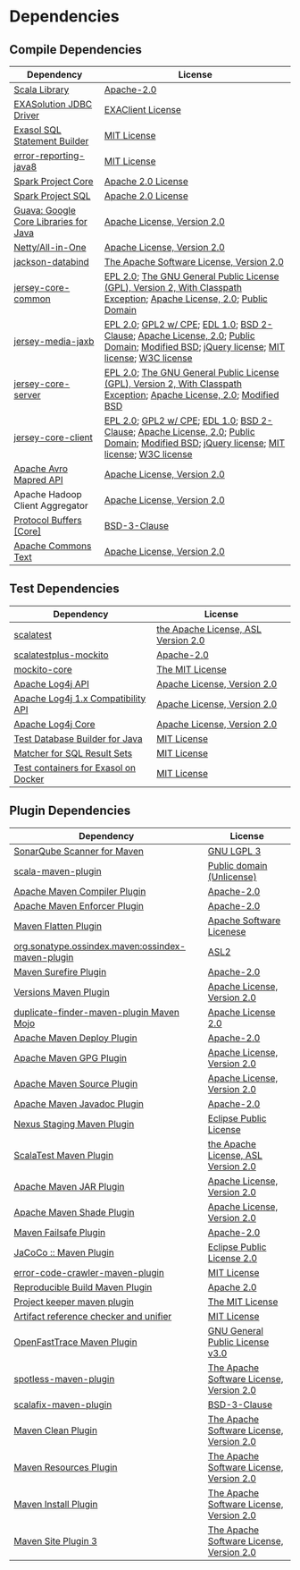 <!-- @formatter:off -->
# Dependencies

## Compile Dependencies

| Dependency                                  | License                                                                                                                                                                                            |
| ------------------------------------------- | -------------------------------------------------------------------------------------------------------------------------------------------------------------------------------------------------- |
| [Scala Library][0]                          | [Apache-2.0][1]                                                                                                                                                                                    |
| [EXASolution JDBC Driver][2]                | [EXAClient License][3]                                                                                                                                                                             |
| [Exasol SQL Statement Builder][4]           | [MIT License][5]                                                                                                                                                                                   |
| [error-reporting-java8][6]                  | [MIT License][7]                                                                                                                                                                                   |
| [Spark Project Core][8]                     | [Apache 2.0 License][9]                                                                                                                                                                            |
| [Spark Project SQL][8]                      | [Apache 2.0 License][9]                                                                                                                                                                            |
| [Guava: Google Core Libraries for Java][10] | [Apache License, Version 2.0][11]                                                                                                                                                                  |
| [Netty/All-in-One][12]                      | [Apache License, Version 2.0][1]                                                                                                                                                                   |
| [jackson-databind][13]                      | [The Apache Software License, Version 2.0][11]                                                                                                                                                     |
| [jersey-core-common][14]                    | [EPL 2.0][15]; [The GNU General Public License (GPL), Version 2, With Classpath Exception][16]; [Apache License, 2.0][9]; [Public Domain][17]                                                      |
| [jersey-media-jaxb][18]                     | [EPL 2.0][15]; [GPL2 w/ CPE][16]; [EDL 1.0][19]; [BSD 2-Clause][20]; [Apache License, 2.0][9]; [Public Domain][17]; [Modified BSD][21]; [jQuery license][22]; [MIT license][23]; [W3C license][24] |
| [jersey-core-server][25]                    | [EPL 2.0][15]; [The GNU General Public License (GPL), Version 2, With Classpath Exception][16]; [Apache License, 2.0][9]; [Modified BSD][21]                                                       |
| [jersey-core-client][26]                    | [EPL 2.0][15]; [GPL2 w/ CPE][16]; [EDL 1.0][19]; [BSD 2-Clause][20]; [Apache License, 2.0][9]; [Public Domain][17]; [Modified BSD][21]; [jQuery license][22]; [MIT license][23]; [W3C license][24] |
| [Apache Avro Mapred API][27]                | [Apache License, Version 2.0][28]                                                                                                                                                                  |
| Apache Hadoop Client Aggregator             | [Apache License, Version 2.0][28]                                                                                                                                                                  |
| [Protocol Buffers [Core]][29]               | [BSD-3-Clause][30]                                                                                                                                                                                 |
| [Apache Commons Text][31]                   | [Apache License, Version 2.0][28]                                                                                                                                                                  |

## Test Dependencies

| Dependency                                 | License                                   |
| ------------------------------------------ | ----------------------------------------- |
| [scalatest][32]                            | [the Apache License, ASL Version 2.0][33] |
| [scalatestplus-mockito][34]                | [Apache-2.0][33]                          |
| [mockito-core][35]                         | [The MIT License][36]                     |
| [Apache Log4j API][37]                     | [Apache License, Version 2.0][28]         |
| [Apache Log4j 1.x Compatibility API][38]   | [Apache License, Version 2.0][28]         |
| [Apache Log4j Core][39]                    | [Apache License, Version 2.0][28]         |
| [Test Database Builder for Java][40]       | [MIT License][41]                         |
| [Matcher for SQL Result Sets][42]          | [MIT License][43]                         |
| [Test containers for Exasol on Docker][44] | [MIT License][45]                         |

## Plugin Dependencies

| Dependency                                              | License                                        |
| ------------------------------------------------------- | ---------------------------------------------- |
| [SonarQube Scanner for Maven][46]                       | [GNU LGPL 3][47]                               |
| [scala-maven-plugin][48]                                | [Public domain (Unlicense)][49]                |
| [Apache Maven Compiler Plugin][50]                      | [Apache-2.0][28]                               |
| [Apache Maven Enforcer Plugin][51]                      | [Apache-2.0][28]                               |
| [Maven Flatten Plugin][52]                              | [Apache Software Licenese][28]                 |
| [org.sonatype.ossindex.maven:ossindex-maven-plugin][53] | [ASL2][11]                                     |
| [Maven Surefire Plugin][54]                             | [Apache-2.0][28]                               |
| [Versions Maven Plugin][55]                             | [Apache License, Version 2.0][28]              |
| [duplicate-finder-maven-plugin Maven Mojo][56]          | [Apache License 2.0][9]                        |
| [Apache Maven Deploy Plugin][57]                        | [Apache-2.0][28]                               |
| [Apache Maven GPG Plugin][58]                           | [Apache License, Version 2.0][28]              |
| [Apache Maven Source Plugin][59]                        | [Apache License, Version 2.0][28]              |
| [Apache Maven Javadoc Plugin][60]                       | [Apache-2.0][28]                               |
| [Nexus Staging Maven Plugin][61]                        | [Eclipse Public License][62]                   |
| [ScalaTest Maven Plugin][63]                            | [the Apache License, ASL Version 2.0][33]      |
| [Apache Maven JAR Plugin][64]                           | [Apache License, Version 2.0][28]              |
| [Apache Maven Shade Plugin][65]                         | [Apache License, Version 2.0][28]              |
| [Maven Failsafe Plugin][66]                             | [Apache-2.0][28]                               |
| [JaCoCo :: Maven Plugin][67]                            | [Eclipse Public License 2.0][68]               |
| [error-code-crawler-maven-plugin][69]                   | [MIT License][70]                              |
| [Reproducible Build Maven Plugin][71]                   | [Apache 2.0][11]                               |
| [Project keeper maven plugin][72]                       | [The MIT License][73]                          |
| [Artifact reference checker and unifier][74]            | [MIT License][75]                              |
| [OpenFastTrace Maven Plugin][76]                        | [GNU General Public License v3.0][77]          |
| [spotless-maven-plugin][78]                             | [The Apache Software License, Version 2.0][28] |
| [scalafix-maven-plugin][79]                             | [BSD-3-Clause][30]                             |
| [Maven Clean Plugin][80]                                | [The Apache Software License, Version 2.0][11] |
| [Maven Resources Plugin][81]                            | [The Apache Software License, Version 2.0][11] |
| [Maven Install Plugin][82]                              | [The Apache Software License, Version 2.0][11] |
| [Maven Site Plugin 3][83]                               | [The Apache Software License, Version 2.0][11] |

[0]: https://www.scala-lang.org/
[1]: https://www.apache.org/licenses/LICENSE-2.0
[2]: http://www.exasol.com
[3]: https://repo1.maven.org/maven2/com/exasol/exasol-jdbc/7.1.19/exasol-jdbc-7.1.19-license.txt
[4]: https://github.com/exasol/sql-statement-builder/
[5]: https://github.com/exasol/sql-statement-builder/blob/main/LICENSE
[6]: https://github.com/exasol/error-reporting-java/
[7]: https://github.com/exasol/error-reporting-java/blob/main/LICENSE
[8]: https://spark.apache.org/
[9]: http://www.apache.org/licenses/LICENSE-2.0.html
[10]: https://github.com/google/guava
[11]: http://www.apache.org/licenses/LICENSE-2.0.txt
[12]: https://netty.io/index.html
[13]: http://github.com/FasterXML/jackson
[14]: https://projects.eclipse.org/projects/ee4j.jersey/jersey-common
[15]: http://www.eclipse.org/legal/epl-2.0
[16]: https://www.gnu.org/software/classpath/license.html
[17]: https://creativecommons.org/publicdomain/zero/1.0/
[18]: https://eclipse-ee4j.github.io/jersey/
[19]: http://www.eclipse.org/org/documents/edl-v10.php
[20]: https://opensource.org/licenses/BSD-2-Clause
[21]: https://asm.ow2.io/license.html
[22]: https://github.com/jquery/jquery/blob/main/LICENSE.txt
[23]: http://www.opensource.org/licenses/mit-license.php
[24]: https://www.w3.org/Consortium/Legal/copyright-documents-19990405
[25]: https://projects.eclipse.org/projects/ee4j.jersey/jersey-server
[26]: https://projects.eclipse.org/projects/ee4j.jersey/jersey-client
[27]: https://avro.apache.org
[28]: https://www.apache.org/licenses/LICENSE-2.0.txt
[29]: https://developers.google.com/protocol-buffers/docs/javatutorial
[30]: https://opensource.org/licenses/BSD-3-Clause
[31]: https://commons.apache.org/proper/commons-text
[32]: http://www.scalatest.org
[33]: http://www.apache.org/licenses/LICENSE-2.0
[34]: https://github.com/scalatest/scalatestplus-mockito
[35]: https://github.com/mockito/mockito
[36]: https://github.com/mockito/mockito/blob/main/LICENSE
[37]: https://logging.apache.org/log4j/2.x/log4j-api/
[38]: https://logging.apache.org/log4j/2.x/
[39]: https://logging.apache.org/log4j/2.x/log4j-core/
[40]: https://github.com/exasol/test-db-builder-java/
[41]: https://github.com/exasol/test-db-builder-java/blob/main/LICENSE
[42]: https://github.com/exasol/hamcrest-resultset-matcher/
[43]: https://github.com/exasol/hamcrest-resultset-matcher/blob/main/LICENSE
[44]: https://github.com/exasol/exasol-testcontainers/
[45]: https://github.com/exasol/exasol-testcontainers/blob/main/LICENSE
[46]: http://sonarsource.github.io/sonar-scanner-maven/
[47]: http://www.gnu.org/licenses/lgpl.txt
[48]: http://github.com/davidB/scala-maven-plugin
[49]: http://unlicense.org/
[50]: https://maven.apache.org/plugins/maven-compiler-plugin/
[51]: https://maven.apache.org/enforcer/maven-enforcer-plugin/
[52]: https://www.mojohaus.org/flatten-maven-plugin/
[53]: https://sonatype.github.io/ossindex-maven/maven-plugin/
[54]: https://maven.apache.org/surefire/maven-surefire-plugin/
[55]: https://www.mojohaus.org/versions/versions-maven-plugin/
[56]: https://github.com/basepom/duplicate-finder-maven-plugin
[57]: https://maven.apache.org/plugins/maven-deploy-plugin/
[58]: https://maven.apache.org/plugins/maven-gpg-plugin/
[59]: https://maven.apache.org/plugins/maven-source-plugin/
[60]: https://maven.apache.org/plugins/maven-javadoc-plugin/
[61]: http://www.sonatype.com/public-parent/nexus-maven-plugins/nexus-staging/nexus-staging-maven-plugin/
[62]: http://www.eclipse.org/legal/epl-v10.html
[63]: https://www.scalatest.org/user_guide/using_the_scalatest_maven_plugin
[64]: https://maven.apache.org/plugins/maven-jar-plugin/
[65]: https://maven.apache.org/plugins/maven-shade-plugin/
[66]: https://maven.apache.org/surefire/maven-failsafe-plugin/
[67]: https://www.jacoco.org/jacoco/trunk/doc/maven.html
[68]: https://www.eclipse.org/legal/epl-2.0/
[69]: https://github.com/exasol/error-code-crawler-maven-plugin/
[70]: https://github.com/exasol/error-code-crawler-maven-plugin/blob/main/LICENSE
[71]: http://zlika.github.io/reproducible-build-maven-plugin
[72]: https://github.com/exasol/project-keeper/
[73]: https://github.com/exasol/project-keeper/blob/main/LICENSE
[74]: https://github.com/exasol/artifact-reference-checker-maven-plugin/
[75]: https://github.com/exasol/artifact-reference-checker-maven-plugin/blob/main/LICENSE
[76]: https://github.com/itsallcode/openfasttrace-maven-plugin
[77]: https://www.gnu.org/licenses/gpl-3.0.html
[78]: https://github.com/diffplug/spotless
[79]: https://github.com/evis/scalafix-maven-plugin
[80]: http://maven.apache.org/plugins/maven-clean-plugin/
[81]: http://maven.apache.org/plugins/maven-resources-plugin/
[82]: http://maven.apache.org/plugins/maven-install-plugin/
[83]: http://maven.apache.org/plugins/maven-site-plugin/
